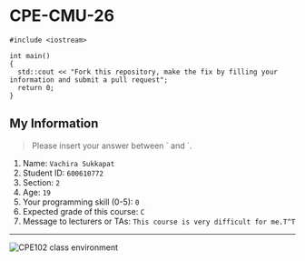 # CPE-CMU-26
>
```
#include <iostream>

int main()
{
  std::cout << "Fork this repository, make the fix by filling your information and submit a pull request";
  return 0;
}
```

## My Information
> Please insert your answer between \` and \`.

1. Name: `Vachira Sukkapat`
2. Student ID: `600610772`
3. Section: `2`
4. Age: `19`
5. Your programming skill (0-5): `0`
6. Expected grade of this course: `C`
7. Message to lecturers or TAs: `This course is very difficult for me.T^T`

---
![CPE102 class environment](https://github.com/tmwatchanan/CPE-CMU-26/raw/master/cpe102_class_envi.jpg)
